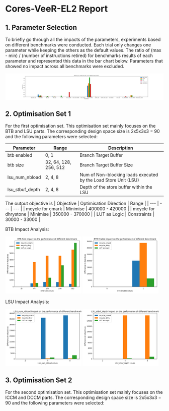 # Cores-VeeR-EL2 Report

## 1. Parameter Selection

To briefly go through all the impacts of the parameters, experiments based on different benchmarks were conducted. Each trial only changes one parameter while keeping the others as the default values. The ratio of (max - min) / (number of instructions retired) for benchmarks results of each parameter and represented this data in the bar chart below. Parameters that showed no impact across all benchmarks were excluded.

![Parameter Selection](Core_Design_Space/Performance_of_Benchmarks_across_Different_Parameters.png)

## 2. Optimisation Set 1

For the first optimisation set. This optimisation set mainly focuses on the BTB and LSU parts. The corresponding design space size is 2x5x3x3 = 90 and the following parameters were selected:


| Parameter | Range | Description |
| --- | --- | --------------------------------------- |
| btb enabled | 0, 1 | Branch Target Buffer |
| btb size | 32, 64, 128, 256, 512 | Branch Target Buffer Size |
| lsu_num_nbload | 2, 4, 8 | Num of Non-blocking loads executed by the Load Store Unit (LSU) |
| lsu_stbuf_depth | 2, 4, 8 | Depth of the store buffer within the LSU |

The output objective is 
| Objective | Optimisation Direction | Range |
| --- | --- | --- |
| mcycle for cmark | Minimise | 400000 - 420000 |
| mcycle for dhrystone | Minimise | 350000 - 370000 |
| LUT as Logic | Constraints | 30000 - 33000 |



BTB Impact Analysis:

<p>
  <img src="Core_Design_Space/Figures/BTB_Size_analysis.png" alt="BTB Size" style="width: 48%; display: inline-block;" />
  <img src="Core_Design_Space/Figures/BTB_Enable_analysis.png" alt="BTB Enable" style="width: 48%; display: inline-block;" />
</p>

LSU Impact Analysis:

<p>
  <img src="Core_Design_Space/Figures/LSU_num_nbload_analysis.png" alt="BTB Size" style="width: 48%; display: inline-block;" />
  <img src="Core_Design_Space/Figures/LSU_stbuf_depth_analysis.png" alt="BTB Enable" style="width: 48%; display: inline-block;" />
</p>


## 3. Optimisation Set 2

For the second optimisation set. This optimisation set mainly focuses on the ICCM and DCCM parts. The corresponding design space size is 2x5x3x3 = 90 and the following parameters were selected:
